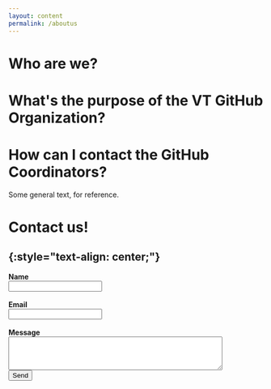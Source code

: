 ```yaml
---
layout: content
permalink: /aboutus
---
```


# Who are we?


# What's the purpose of the VT GitHub Organization?


# How can I contact the GitHub Coordinators?

Some general text, for reference.

# Contact us!
{:style="text-align: center;"}
---

<form action="https://formspree.io/ttodorov@vt.edu"
    method="POST">
    <input type="hidden" name="_cc" value="mrp26@vt.edu" />
    <b>Name</b><br>
    <input class="rounded" type="text" name="name" placeholder=""><br><br>
    <b>Email</b> <br>
    <input class="rounded" type="email" name="_replyto" placeholder=""><br><br>
    <b>Message</b> <br>
    <textarea class="rounded" rows="4" cols="50" name="message" placeholder=""></textarea><br>
    <input type="submit" value="Send">
</form>
